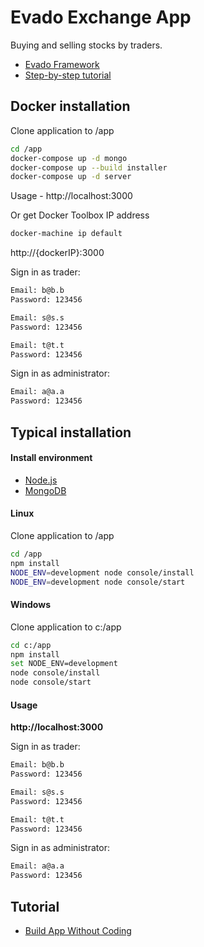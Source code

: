 # Evado Exchange App

Buying and selling stocks by traders.

- [Evado Framework](https://github.com/mkhorin/evado)
- [Step-by-step tutorial](http://nervebit.com)

## Docker installation

Clone application to /app
```sh
cd /app
docker-compose up -d mongo
docker-compose up --build installer
docker-compose up -d server
```
Usage - http://localhost:3000

Or get Docker Toolbox IP address
```sh
docker-machine ip default
```
http://{dockerIP}:3000

Sign in as trader:
```sh
Email: b@b.b
Password: 123456

Email: s@s.s
Password: 123456

Email: t@t.t
Password: 123456
```
Sign in as administrator:
```sh
Email: a@a.a
Password: 123456
```

## Typical installation

#### Install environment
- [Node.js](https://nodejs.org)
- [MongoDB](https://www.mongodb.com/download-center/community)

#### Linux
Clone application to /app
```sh
cd /app
npm install
NODE_ENV=development node console/install
NODE_ENV=development node console/start
```

#### Windows
Clone application to c:/app
```sh
cd c:/app
npm install
set NODE_ENV=development
node console/install
node console/start
```

#### Usage

**http://localhost:3000**

Sign in as trader:
```sh
Email: b@b.b
Password: 123456

Email: s@s.s
Password: 123456

Email: t@t.t
Password: 123456
```
Sign in as administrator:
```sh
Email: a@a.a
Password: 123456
```

## Tutorial
- [Build App Without Coding](http://nervebit.com)